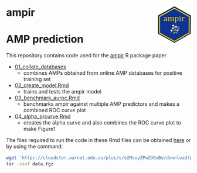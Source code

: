
# ampir <a href='https://github.com/Legana/ampir'><img src="figures/ampir_hex.png" width="90" align="right" height="100" /></a>

# AMP prediction

This repository contains code used for the
[ampir](https://github.com/Legana/ampir) R package paper

  - [01\_collate\_databases](01_collate_databases.md)
      - combines AMPs obtained from online AMP databases for positive
        training
    set
  - [02\_create\_model.Rmd](https://github.com/Legana/AMP_pub/blob/master/02_create_model.Rmd)
      - trains and tests the ampir
    model
  - [03\_benchmark\_auroc.Rmd](https://github.com/Legana/AMP_pub/blob/master/03_benchmark_auroc.Rmd)
      - benchmarks ampir against multiple AMP predictors and makes a
        combined ROC curve
    plot
  - [04\_alpha\_prcurve.Rmd](https://github.com/Legana/AMP_pub/blob/master/04_alpha_prcurve.Rmd)
      - creates the alpha curve and also combines the ROC curve plot to
        make Figure1

The files required to run the code in these Rmd files can be obtained
[here](https://cloudstor.aarnet.edu.au/plus/s/e2MsuyZPwZOOuBe/download?path=%2F&files=data.tgz)
or by using the
command:

``` bash
wget 'https://cloudstor.aarnet.edu.au/plus/s/e2MsuyZPwZOOuBe/download?path=%2F&files=data.tgz' -O data.tgz
tar -zxvf data.tgz 
```
